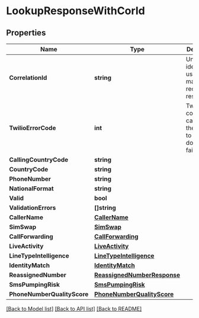 # LookupResponseWithCorId

## Properties

Name | Type | Description | Notes
------------ | ------------- | ------------- | -------------
**CorrelationId** | **string** | Unique identifier used to match request with response |[optional] 
**TwilioErrorCode** | **int** | Twilio error conde in case that the request to downstream fails |[optional] 
**CallingCountryCode** | **string** |  |[optional] 
**CountryCode** | **string** |  |[optional] 
**PhoneNumber** | **string** |  |[optional] 
**NationalFormat** | **string** |  |[optional] 
**Valid** | **bool** |  |[optional] 
**ValidationErrors** | **[]string** |  |[optional] 
**CallerName** | [**CallerName**](CallerName.md) |  |[optional] 
**SimSwap** | [**SimSwap**](SimSwap.md) |  |[optional] 
**CallForwarding** | [**CallForwarding**](CallForwarding.md) |  |[optional] 
**LiveActivity** | [**LiveActivity**](LiveActivity.md) |  |[optional] 
**LineTypeIntelligence** | [**LineTypeIntelligence**](LineTypeIntelligence.md) |  |[optional] 
**IdentityMatch** | [**IdentityMatch**](IdentityMatch.md) |  |[optional] 
**ReassignedNumber** | [**ReassignedNumberResponse**](ReassignedNumberResponse.md) |  |[optional] 
**SmsPumpingRisk** | [**SmsPumpingRisk**](SmsPumpingRisk.md) |  |[optional] 
**PhoneNumberQualityScore** | [**PhoneNumberQualityScore**](PhoneNumberQualityScore.md) |  |[optional] 

[[Back to Model list]](../README.md#documentation-for-models) [[Back to API list]](../README.md#documentation-for-api-endpoints) [[Back to README]](../README.md)


